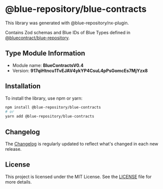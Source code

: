 # @blue-repository/blue-contracts

This library was generated with @blue-repository/nx-plugin.

Contains Zod schemas and Blue IDs of Blue Types defined in [@bluecontract/blue-repository](https://github.com/bluecontract/blue-repository).

## Type Module Information

- Module name: **BlueContractsV0.4**
- Version: **917qiHtncu1TvEJAV4ykYP4CsuL4pPsGomcEs7MjYzx8**

## Installation

To install the library, use npm or yarn:

```bash
npm install @blue-repository/blue-contracts
# or
yarn add @blue-repository/blue-contracts
```

## Changelog

The [Changelog](https://github.com/bluecontract/blue-repository-js/blob/main/libs/blue-contracts/CHANGELOG.md) is regularly updated to reflect what's changed in each new release.

## License

This project is licensed under the MIT License. See the [LICENSE](LICENSE) file for more details.
